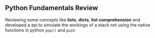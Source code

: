 ## Python Fundamentals Review

Reviewing some concepts like **lists**, **dicts**, **list comprehension** and developed a api to simulate the workings of a stack not using the native functions in python `pop()` and `push`